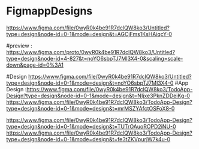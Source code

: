 # FigmappDesigns


https://www.figma.com/file/0wyR0k4be91R7dclQW8ko3/Untitled?type=design&node-id=0-1&mode=design&t=AGCjFms1KsHAiqcY-0


#preview : https://www.figma.com/proto/0wyR0k4be91R7dclQW8ko3/Untitled?type=design&node-id=4-827&t=noYO6sbpTJ7MI3X4-0&scaling=scale-down&page-id=0%3A1

#Design https://www.figma.com/file/0wyR0k4be91R7dclQW8ko3/Untitled?type=design&node-id=0-1&mode=design&t=noYO6sbpTJ7MI3X4-0
#App Design  :https://www.figma.com/file/0wyR0k4be91R7dclQW8ko3/TodoApp-Design?type=design&node-id=0-1&mode=design&t=NIjxe3PknZDDeiKg-0
https://www.figma.com/file/0wyR0k4be91R7dclQW8ko3/TodoApp-Design?type=design&node-id=0-1&mode=design&t=mrMSZYAfctOSFoX8-0


https://www.figma.com/file/0wyR0k4be91R7dclQW8ko3/TodoApp-Design?type=design&node-id=0-1&mode=design&t=TUTrOAuoROPD2iNU-0
https://www.figma.com/file/0wyR0k4be91R7dclQW8ko3/TodoApp-Design?type=design&node-id=0-1&mode=design&t=fe3tZKVpurjW7k4u-0
